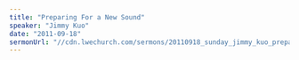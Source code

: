 ```yaml
---
title: "Preparing For a New Sound"
speaker: "Jimmy Kuo"
date: "2011-09-18"
sermonUrl: "//cdn.lwechurch.com/sermons/20110918_sunday_jimmy_kuo_preparing_for_a_new_sound.mp3"
---
```

